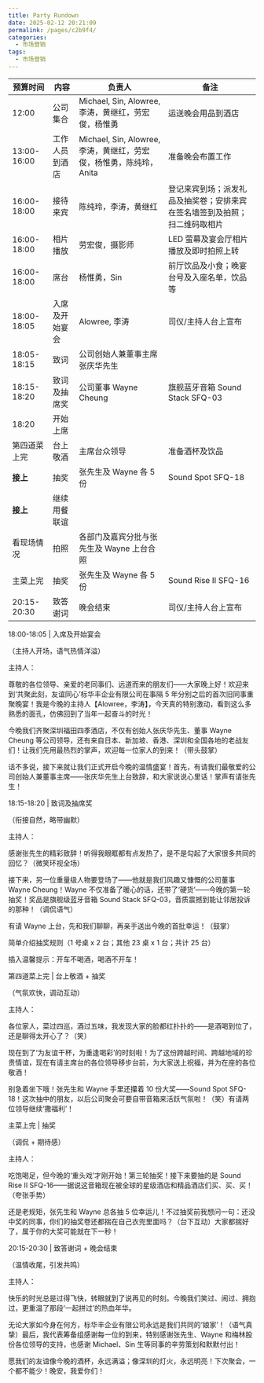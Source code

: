 ```yaml
---
title: Party Rundown
date: 2025-02-12 20:21:09
permalink: /pages/c2b9f4/
categories:
  - 市场营销
tags:
  - 市场营销
---
```


| 预算时间     | 内容           | 负责人                                                             | 备注                                                                       |
| ------------ | -------------- | ------------------------------------------------------------------ | -------------------------------------------------------------------------- |
| 12:00        | 公司集合       | Michael, Sin, Alowree, 李涛，黄继红，劳宏俊，杨惟勇                | 运送晚会用品到酒店                                                         |
| 13:00-16:00  | 工作人员到酒店 | Michael, Sin, Alowree, 李涛，黄继红，劳宏俊，杨惟勇，陈纯玲，Anita | 准备晚会布置工作                                                           |
| 16:00-18:00  | 接待来宾       | 陈纯玲，李涛，黄继红                                               | 登记来宾到场；派发礼品及抽奖卷；安排来宾在签名墙签到及拍照；扫二维码取相片 |
| 16:00-18:00  | 相片播放       | 劳宏俊，摄影师                                                     | LED 萤幕及宴会厅相片播放及即时拍照上转                                     |
| 16:00-18:00  | 席台           | 杨惟勇，Sin                                                        | 前厅饮品及小食；晚宴台号及入座名单，饮品等                                 |
| 18:00-18:05  | 入席及开始宴会 | Alowree, 李涛                                                      | 司仪/主持人台上宣布                                                        |
| 18:05-18:15  | 致词           | 公司创始人兼董事主席张庆华先生                                     |                                                                            |
| 18:15-18:20  | 致词及抽席奖   | 公司董事 Wayne Cheung                                              | 旗舰蓝牙音箱 Sound Stack SFQ-03                                            |
| 18:20        | 开始上席       |                                                                    |                                                                            |
| 第四道菜上完 | 台上敬酒       | 主席台众领导                                                       | 准备酒杯及饮品                                                             |
| **接上**     | 抽奖           | 张先生及 Wayne 各 5 份                                             | Sound Spot SFQ-18                                                          |
| **接上**     | 继续用餐联谊   |                                                                    |                                                                            |
| 看现场情况   | 拍照           | 各部门及嘉宾分批与张先生及 Wayne 上台合照                          |                                                                            |
| 主菜上完     | 抽奖           | 张先生及 Wayne 各 5 份                                             | Sound Rise II SFQ-16                                                       |
| 20:15-20:30  | 致答谢词       | 晚会结束                                                           | 司仪/主持人台上宣布                                                        |

18:00-18:05 | 入席及开始宴会

（主持人开场，语气热情洋溢）

主持人：

尊敬的各位领导、亲爱的老同事们、远道而来的朋友们——大家晚上好！欢迎来到‘共聚此刻，友谊同心’标华丰企业有限公司在事隔 5 年分别之后的首次旧同事重聚晚宴！我是今晚的主持人【Alowree，李涛】，今天真的特别激动，看到这么多熟悉的面孔，仿佛回到了当年一起奋斗的时光！

今晚我们齐聚深圳福田四季酒店，不仅有创始人张庆华先生、董事 Wayne Cheung 等公司领导，还有来自日本、新加坡、香港、深圳和全国各地的老战友们！让我们先用最热烈的掌声，欢迎每一位家人的到来！（带头鼓掌）

话不多说，接下来就让我们正式开启今晚的温情盛宴！首先，有请我们最敬爱的公司创始人兼董事主席——张庆华先生上台致辞，和大家说说心里话！掌声有请张先生！

18:15-18:20 | 致词及抽席奖

（衔接自然，略带幽默）

主持人：

感谢张先生的精彩致辞！听得我眼眶都有点发热了，是不是勾起了大家很多共同的回忆？（微笑环视全场）

接下来，另一位重量级人物要登场了——他就是我们风趣又慷慨的公司董事 Wayne Cheung！Wayne 不仅准备了暖心的话，还带了‘硬货’——今晚的第一轮抽奖！奖品是旗舰级蓝牙音箱 Sound Stack SFQ-03，音质震撼到能让邻居投诉的那种！（调侃语气）

有请 Wayne 上台，先和我们聊聊，再亲手送出今晚的首批幸运！（鼓掌）

简单介绍抽奖规则（1 号桌 x 2 台；其他 23 桌 x 1 台；共计 25 台）

插入温馨提示：开车不喝酒，喝酒不开车！

第四道菜上完 | 台上敬酒 + 抽奖

（气氛欢快，调动互动）

主持人：

各位家人，菜过四巡，酒过五味，我发现大家的脸都红扑扑的——是酒喝到位了，还是聊得太开心了？（笑）

现在到了‘为友谊干杯，为重逢喝彩’的时刻啦！为了这份跨越时间、跨越地域的珍贵情谊，现在有请主席台的各位领导移步台前，为大家送上祝福，并为在座的各位敬酒！

别急着坐下哦！张先生和 Wayne 手里还攥着 10 份大奖——Sound Spot SFQ-18！这次抽中的朋友，以后公司聚会可要自带音箱来活跃气氛啦！（笑）有请两位领导继续‘撒福利’！

主菜上完 | 抽奖

（调侃 + 期待感）

主持人：

吃饱喝足，但今晚的‘重头戏’才刚开始！第三轮抽奖！接下来要抽的是 Sound Rise II SFQ-16——据说这音箱现在被全球的星级酒店和精品酒店们买、买、买！（夸张手势）

还是老规矩，张先生和 Wayne 总各抽 5 位幸运儿！不过抽奖前我想问一句：还没中奖的同事，你们的抽奖卷还都揣在自己衣兜里面吗？（台下互动）大家都揣好了，属于你的大奖可能就在下一秒！

20:15-20:30 | 致答谢词 + 晚会结束

（温情收尾，引发共鸣）

主持人：

快乐的时光总是过得飞快，转眼就到了说再见的时刻。今晚我们笑过、闹过、拥抱过，更重温了那段‘一起拼过’的热血年华。

无论大家如今身在何方，标华丰企业有限公司永远是我们共同的‘娘家’！（语气真挚）最后，我代表筹备组感谢每一位的到来，特别感谢张先生、Wayne 和梅林股份各位领导的支持，也感谢 Michael、Sin 生等同事的辛劳策划和默默付出！

愿我们的友谊像今晚的酒杯，永远满溢；像深圳的灯火，永远明亮！下次聚会，一个都不能少！晚安，我爱你们！

